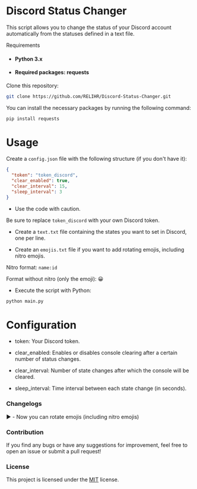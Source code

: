 # Discord Status Changer

This script allows you to change the status of your Discord account automatically from the statuses defined in a text file.

Requirements
- #### Python 3.x 

- #### Required packages: requests


Clone this repository:

```bash
git clone https://github.com/RELIHR/Discord-Status-Changer.git
```

You can install the necessary packages by running the following command:

```bash
pip install requests
```


# Usage

Create a `config.json` file with the following structure (if you don't have it):

```JSON
{
  "token": "token_discord",
  "clear_enabled": true,
  "clear_interval": 15,
  "sleep_interval": 3
}
```

- Use the code with caution.

Be sure to replace ``token_discord`` with your own Discord token.

- Create a `text.txt` file containing the states you want to set in Discord, one per line.

- Create an `emojis.txt` file if you want to add rotating emojis, including nitro emojis.

Nitro format: `name:id`

Format without nitro (only the emoji): 😀

- Execute the script with Python:

```bash
python main.py
```

# Configuration

- token: Your Discord token.

- clear_enabled: Enables or disables console clearing after a certain number of status changes.

- clear_interval: Number of state changes after which the console will be cleared.
- sleep_interval: Time interval between each state change (in seconds).

### Changelogs

▶️ - Now you can rotate emojis (including nitro emojis)

### Contribution
If you find any bugs or have any suggestions for improvement, feel free to open an issue or submit a pull request!


### License

This project is licensed under the [MIT](https://choosealicense.com/licenses/mit/) license.
